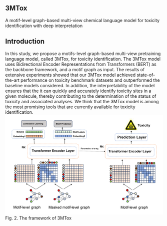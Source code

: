 ## 3MTox
A motif-level graph-based multi-view chemical language model for toxicity identification with deep interpretation

## Introduction
In this study, we propose a motifs-level graph-based multi-view pretraining language model, called 3MTox, for toxicity identification. The 3MTox model uses Bidirectional Encoder Representations from Transformers (BERT) as the backbone framework, and a motif graph as input. The results of extensive experiments showed that our 3MTox model achieved state-of-the-art performance on toxicity benchmark datasets and outperformed the baseline models considered. In addition, the interpretability of the model ensures that the it can quickly and accurately identify toxicity sites in a given molecule, thereby contributing to the determination of the status of toxicity and associated analyses. We think that the 3MTox model is among the most promising tools that are currently available for toxicity identification.
![image](https://github.com/idrugLab/3MTox/blob/main/pngs/model.png)
Fig. 2. The framework of 3MTox
